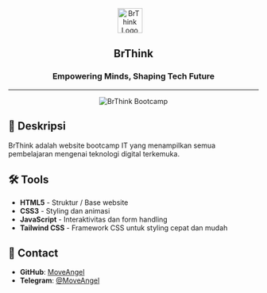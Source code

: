 <div align="center">

<img src="https://bit.ly/logo_brthi" alt="BrThink Logo" width="50" height="50" style="margin-right: 15px; vertical-align: middle;">

## BrThink 

### Empowering Minds, Shaping Tech Future

---

![BrThink Bootcamp](https://bit.ly/img_teaser_brthink)

</div>

## 📖 Deskripsi

BrThink adalah website bootcamp IT yang menampilkan semua pembelajaran mengenai teknologi digital terkemuka.

## 🛠️ Tools

- **HTML5** - Struktur / Base website
- **CSS3** - Styling dan animasi
- **JavaScript** - Interaktivitas dan form handling
- **Tailwind CSS** - Framework CSS untuk styling cepat dan mudah

## 📩 Contact

- **GitHub**: [MoveAngel](https://github.com/MoveAngel)
- **Telegram**: [@MoveAngel](https://t.me/MoveAngel)